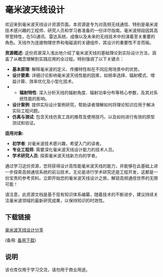 # 毫米波天线设计

欢迎来到毫米波天线设计资源页面。本资源是专为对高频无线通信、特别是毫米波技术感兴趣的工程师、研究人员和学习者准备的一份详尽指南。毫米波频段因其高带宽特性，在5G通讯、雷达系统、成像以及未来的无线技术中扮演着至关重要的角色。天线作为连接物理世界和电磁波的关键组件，其设计的重要性不言而喻。

**资源概述:**
这份资源深入浅出地介绍了毫米波天线的基础理论到实际设计方法，涵盖了从概念理解到实践应用的全过程。特别强调了以下关键点：
- **基本原理**: 解释毫米波的定义、传播特性和在不同应用场景中的优势。
- **设计要素**: 详细讨论影响毫米波天线性能的因素，如频率选择、辐射模式、增益计算、效率优化及小型化技术。
- - **辐射特性**: 深入分析天线的辐射角度、辐射功率分布等核心参数，及其对系统性能的影响。
- **设计案例**: 提供实际设计案例研究，帮助读者理解如何将理论知识应用于解决实际工程问题。
- **仿真与测试**: 包含天线仿真工具的推荐及使用技巧，以及如何进行有效的原型测试和验证。

**适用对象:**
- **初学者**: 对毫米波技术感兴趣，希望入门的读者。
- **专业工程师**: 需要深化毫米波天线设计能力的技术人员。
- **学术研究人员**: 探索毫米波天线新方向的学者。

通过学习这份资源，您将获得设计高性能毫米波天线的能力，并能够在此基础上进一步探索高频通信系统的前沿技术。无论是进行学术研究还是工程开发，这都是一份宝贵的参考资料。立即开始您的毫米波天线设计之旅，解锁高频通信世界的无限可能！

请注意，此资源文档是基于现有知识体系编纂，随着技术的不断进步，建议持续关注毫米波领域的最新研究成果，以保持知识的时效性。

## 下载链接
[毫米波天线设计分享](https://pan.quark.cn/s/7566b084acfe) 

(备用: [备用下载](https://pan.baidu.com/s/1GRP1An4XhtkKjf6TxvmO4Q?pwd=1234))

## 说明

该仓库仅用于学习交流，请勿用于商业用途。
